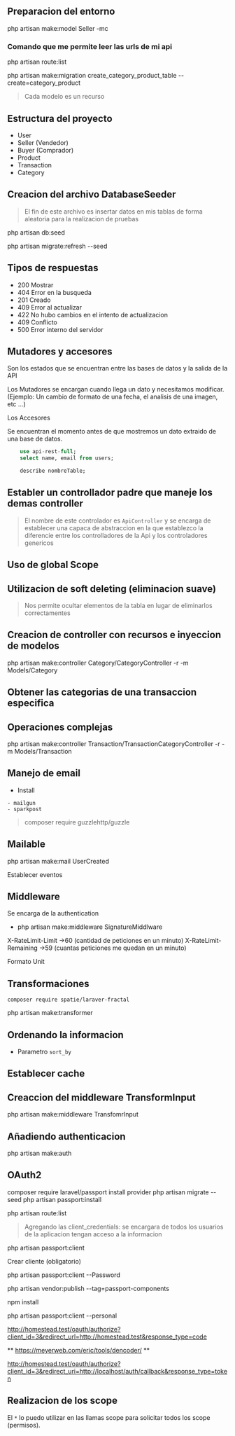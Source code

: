 ## Preparacion del entorno

php artisan make:model Seller -mc

### Comando que me permite leer las urls de mi api
php artisan route:list

php artisan make:migration create_category_product_table --create=category_product

> Cada modelo es un recurso

## Estructura del proyecto 

- User
- Seller (Vendedor)
- Buyer (Comprador) 
- Product
- Transaction
- Category

## Creacion del archivo DatabaseSeeder

> El fin de este archivo es insertar datos en mis tablas de forma aleatoria para la realizacion de pruebas

php artisan db:seed

php artisan migrate:refresh --seed


## Tipos de respuestas

- 200 Mostrar
- 404 Error en la busqueda
- 201 Creado 
- 409 Error al actualizar
- 422 No hubo cambios en el intento de actualizacion
- 409 Conflicto
- 500 Error interno del servidor

## Mutadores y accesores

Son los estados que se encuentran entre las bases de datos y la salida de la API

Los Mutadores se encargan cuando llega un dato y necesitamos modificar. (Ejemplo: 
Un cambio de formato de una fecha, el analisis de una imagen, etc ...)

Los Accesores

Se encuentran el momento antes de que mostremos un dato extraido de una base de datos.


```sql
    use api-rest-full;
    select name, email from users;

    describe nombreTable;
```

## Establer un controllador padre que maneje los demas controller

> El nombre de este controlador es `ApiController` y se encarga de establecer una capaca de abstraccion en la que 
establezco la diferencie entre los controlladores de la Api y los controladores genericos

## Uso de global Scope


## Utilizacion de soft deleting (eliminacion suave)

> Nos permite ocultar elementos de la tabla en lugar de eliminarlos correctamentes 

## Creacion de controller con recursos e inyeccion de modelos

 php artisan make:controller Category/CategoryController -r -m Models/Category


 ## Obtener las categorias de una transaccion especifica
 ## Operaciones complejas

 php artisan make:controller Transaction/TransactionCategoryController -r -m Models/Transaction


 ## Manejo de email

 - Install

 ```
 - mailgun
 - sparkpost
 ```

 > composer require guzzlehttp/guzzle

 ## Mailable

 php artisan make:mail UserCreated

 Establecer eventos

 ## Middleware

 Se encarga de la authentication

 - php artisan make:middleware SignatureMiddlware

 X-RateLimit-Limit →60 (cantidad de peticiones en un minuto)
 X-RateLimit-Remaining →59 (cuantas peticiones me quedan en un minuto)

 Formato Unit

 ## Transformaciones

 `composer require spatie/laraver-fractal`

 php artisan make:transformer

 ## Ordenando la informacion 

 - Parametro `sort_by`

 ## Establecer cache


## Creaccion del middleware TransformInput

php artisan make:middleware TransfomrInput

## Añadiendo authenticacion

php artisan make:auth

## OAuth2

composer require laravel/passport
install provider
php artisan migrate --seed
php artisan passport:install

php artisan route:list

> Agregando las client_credentials: se encargara de todos los usuarios de la aplicacion tengan acceso a la informacion

php artisan passport:client

Crear cliente (obligatorio)

php artisan passport:client --Password


php artisan vendor:publish --tag=passport-components

npm install

php artisan passport:client --personal

http://homestead.test/oauth/authorize?client_id=3&redirect_url=http://homestead.test&response_type=code

** https://meyerweb.com/eric/tools/dencoder/ **


http://homestead.test/oauth/authorize?client_id=3&redirect_uri=http://localhost/auth/callback&response_type=token


## Realizacion de los scope

El `*` lo puedo utilizar en las llamas scope para solicitar todos los scope (permisos).